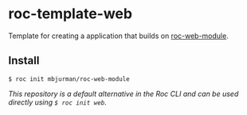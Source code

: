 # roc-template-web

Template for creating a application that builds on [roc-web-module](https://github.com/mbjurman/roc-web-module).

## Install

`$ roc init mbjurman/roc-web-module`

_This repository is a default alternative in the Roc CLI and can be used directly using `$ roc init web`_.
